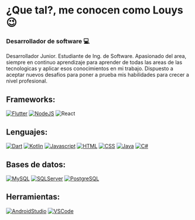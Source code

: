 # ¿Que tal?, me conocen como Louys 😉

### Desarrollador de software :computer:

Desarrollador Junior. Estudiante de Ing. de Software. Apasionado del area, siempre en continuo aprendizaje para aprender de todas las areas de las tecnologicas y aplicar esos conocimientos en mi trabajo. Dispuesto a aceptar nuevos desafios para poner a prueba mis habilidades para crecer a nivel profesional.

## Frameworks:
[![Flutter](https://img.shields.io/badge/Flutter-02569B?style=for-the-badge&logo=flutter&logoColor=white)]()
[![NodeJS](https://img.shields.io/badge/Node.js-43853D?style=for-the-badge&logo=node.js&logoColor=white)]()
![React](https://img.shields.io/badge/react-%2320232a.svg?style=for-the-badge&logo=react&logoColor=%2361DAFB)

## Lenguajes: 
[![Dart](https://img.shields.io/badge/Dart-0175C2?style=for-the-badge&logo=dart&logoColor=white)]()
[![Kotlin](https://img.shields.io/badge/Kotlin-0095D5?&style=for-the-badge&logo=kotlin&logoColor=white)]()
[![Javascript](https://img.shields.io/badge/JavaScript-F7DF1E?style=for-the-badge&logo=javascript&logoColor=black)]()
[![HTML](https://img.shields.io/badge/HTML5-E34F26?style=for-the-badge&logo=html5&logoColor=white)]()
[![CSS](https://img.shields.io/badge/CSS3-1572B6?style=for-the-badge&logo=css3&logoColor=white)]()
[![Java](https://img.shields.io/badge/Java-ED8B00?style=for-the-badge&logo=java&logoColor=white)]()
[![C#](https://img.shields.io/badge/C%23-239120?style=for-the-badge&logo=c-sharp&logoColor=white)]()

## Bases de datos: 
[![MySQL](https://img.shields.io/badge/MySQL-00000F?style=for-the-badge&logo=mysql&logoColor=white)]()
[![SQLServer](https://img.shields.io/badge/Microsoft_SQL_Server-CC2927?style=for-the-badge&logo=microsoft-sql-server&logoColor=white)]()
[![PostgreSQL](https://img.shields.io/badge/PostgreSQL-316192?style=for-the-badge&logo=postgresql&logoColor=white)]()

## Herramientas: 
[![AndroidStudio](https://img.shields.io/badge/Android_Studio-3DDC84?style=for-the-badge&logo=android-studio&logoColor=white)]()
[![VSCode](https://img.shields.io/badge/Visual_Studio_Code-0078D4?style=for-the-badge&logo=visual%20studio%20code&logoColor=white)]()



